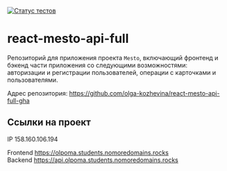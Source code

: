 [![Статус тестов](../../actions/workflows/tests.yml/badge.svg)](../../actions/workflows/tests.yml)

# react-mesto-api-full
Репозиторий для приложения проекта `Mesto`, включающий фронтенд и бэкенд части приложения со следующими возможностями: авторизации и регистрации пользователей, операции с карточками и пользователями. 

Адрес репозитория: https://github.com/olga-kozhevina/react-mesto-api-full-gha

## Ссылки на проект    

IP 158.160.106.194    

Frontend https://olpoma.students.nomoredomains.rocks    
Backend https://api.olpoma.students.nomoredomains.rocks    
